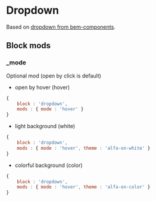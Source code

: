# Dropdown

Based on [dropdown from bem-components](https://github.com/bem/bem-components/blob/v2/common.blocks/dropdown/dropdown.en.md).

## Block mods

### _mode

Optional mod (open by click is default)

- open by hover (hover)

``` js
{
    block : 'dropdown',
    mods : { mode : 'hover' }
}
```

- light background (white)

``` js
{
    block : 'dropdown',
    mods : { mode : 'hover', theme : 'alfa-on-white' }
}
```

- colorful background (color)

``` js
{
    block : 'dropdown',
    mods : { mode : 'hover', theme : 'alfa-on-color' }
}
```

